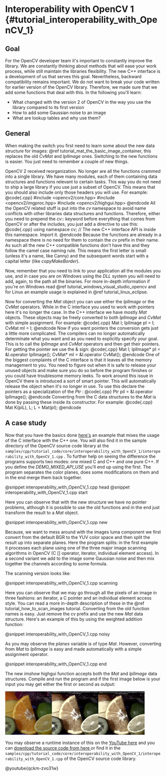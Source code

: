 Interoperability with OpenCV 1 {#tutorial_interoperability_with_OpenCV_1}
==============================

Goal
----

For the OpenCV developer team it's important to constantly improve the library. We are constantly
thinking about methods that will ease your work process, while still maintain the libraries
flexibility. The new C++ interface is a development of us that serves this goal. Nevertheless,
backward compatibility remains important. We do not want to break your code written for earlier
version of the OpenCV library. Therefore, we made sure that we add some functions that deal with
this. In the following you'll learn:

-   What changed with the version 2 of OpenCV in the way you use the library compared to its first
    version
-   How to add some Gaussian noise to an image
-   What are lookup tables and why use them?

General
-------

When making the switch you first need to learn some about the new data structure for images:
@ref tutorial_mat_the_basic_image_container, this replaces the old *CvMat* and *IplImage* ones. Switching to the new
functions is easier. You just need to remember a couple of new things.

OpenCV 2 received reorganization. No longer are all the functions crammed into a single library. We
have many modules, each of them containing data structures and functions relevant to certain tasks.
This way you do not need to ship a large library if you use just a subset of OpenCV. This means that
you should also include only those headers you will use. For example:
@code{.cpp}
#include <opencv2/core.hpp>
#include <opencv2/imgproc.hpp>
#include <opencv2/highgui.hpp>
@endcode
All the OpenCV related stuff is put into the *cv* namespace to avoid name conflicts with other
libraries data structures and functions. Therefore, either you need to prepend the *cv::* keyword
before everything that comes from OpenCV or after the includes, you just add a directive to use
this:
@code{.cpp}
using namespace cv;  // The new C++ interface API is inside this namespace. Import it.
@endcode
Because the functions are already in a namespace there is no need for them to contain the *cv*
prefix in their name. As such all the new C++ compatible functions don't have this and they follow
the camel case naming rule. This means the first letter is small (unless it's a name, like Canny)
and the subsequent words start with a capital letter (like *copyMakeBorder*).

Now, remember that you need to link to your application all the modules you use, and in case you are
on Windows using the *DLL* system you will need to add, again, to the path all the binaries. For
more in-depth information if you're on Windows read @ref tutorial_windows_visual_studio_opencv and for
Linux an example usage is explained in @ref tutorial_linux_eclipse.

Now for converting the *Mat* object you can use either the *IplImage* or the *CvMat* operators.
While in the C interface you used to work with pointers here it's no longer the case. In the C++
interface we have mostly *Mat* objects. These objects may be freely converted to both *IplImage* and
*CvMat* with simple assignment. For example:
@code{.cpp}
Mat I;
IplImage pI = I;
CvMat    mI = I;
@endcode
Now if you want pointers the conversion gets just a little more complicated. The compilers can no
longer automatically determinate what you want and as you need to explicitly specify your goal. This
is to call the *IplImage* and *CvMat* operators and then get their pointers. For getting the pointer
we use the & sign:
@code{.cpp}
Mat I;
IplImage* pI     = &I.operator IplImage();
CvMat* mI        =  &I.operator CvMat();
@endcode
One of the biggest complaints of the C interface is that it leaves all the memory management to you.
You need to figure out when it is safe to release your unused objects and make sure you do so before
the program finishes or you could have troublesome memory leeks. To work around this issue in OpenCV
there is introduced a sort of smart pointer. This will automatically release the object when it's no
longer in use. To use this declare the pointers as a specialization of the *Ptr* :
@code{.cpp}
Ptr<IplImage> piI = &I.operator IplImage();
@endcode
Converting from the C data structures to the *Mat* is done by passing these inside its constructor.
For example:
@code{.cpp}
Mat K(piL), L;
L = Mat(pI);
@endcode

A case study
------------

Now that you have the basics done [here's](https://github.com/opencv/opencv/tree/master/samples/cpp/tutorial_code/core/interoperability_with_OpenCV_1/interoperability_with_OpenCV_1.cpp)
an example that mixes the usage of the C interface with the C++ one. You will also find it in the
sample directory of the OpenCV source code library at the
`samples/cpp/tutorial_code/core/interoperability_with_OpenCV_1/interoperability_with_OpenCV_1.cpp` .
To further help on seeing the difference the programs supports two modes: one mixed C and C++ and
one pure C++. If you define the *DEMO_MIXED_API_USE* you'll end up using the first. The program
separates the color planes, does some modifications on them and in the end merge them back together.

@snippet interoperability_with_OpenCV_1.cpp head
@snippet interoperability_with_OpenCV_1.cpp start

Here you can observe that with the new structure we have no pointer problems, although it is
possible to use the old functions and in the end just transform the result to a *Mat* object.

@snippet interoperability_with_OpenCV_1.cpp new

Because, we want to mess around with the images luma component we first convert from the default BGR
to the YUV color space and then split the result up into separate planes. Here the program splits:
in the first example it processes each plane using one of the three major image scanning algorithms
in OpenCV (C [] operator, iterator, individual element access). In a second variant we add to the
image some Gaussian noise and then mix together the channels according to some formula.

The scanning version looks like:

@snippet interoperability_with_OpenCV_1.cpp scanning

Here you can observe that we may go through all the pixels of an image in three fashions: an
iterator, a C pointer and an individual element access style. You can read a more in-depth
description of these in the @ref tutorial_how_to_scan_images tutorial. Converting from the old function
names is easy. Just remove the cv prefix and use the new *Mat* data structure. Here's an example of
this by using the weighted addition function:

@snippet interoperability_with_OpenCV_1.cpp noisy

As you may observe the *planes* variable is of type *Mat*. However, converting from *Mat* to
*IplImage* is easy and made automatically with a simple assignment operator.

@snippet interoperability_with_OpenCV_1.cpp end

The new *imshow* highgui function accepts both the *Mat* and *IplImage* data structures. Compile and
run the program and if the first image below is your input you may get either the first or second as
output:

![](images/outputInteropOpenCV1.jpg)

You may observe a runtime instance of this on the [YouTube
here](https://www.youtube.com/watch?v=qckm-zvo31w) and you can [download the source code from here
](https://github.com/opencv/opencv/tree/master/samples/cpp/tutorial_code/core/interoperability_with_OpenCV_1/interoperability_with_OpenCV_1.cpp)
or find it in the
`samples/cpp/tutorial_code/core/interoperability_with_OpenCV_1/interoperability_with_OpenCV_1.cpp`
of the OpenCV source code library.

@youtube{qckm-zvo31w}
